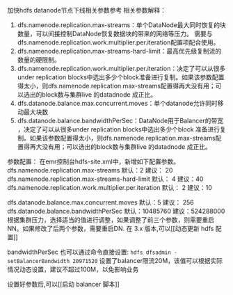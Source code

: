 
加快hdfs datanode节点下线相关参数参考 相关参数解释：
1. dfs.namenode.replication.max-streams：单个DataNode最大同时恢复的块数量，可以间接控制DataNode恢复数据块的带来的网络等压力。
   需要与 dfs.namenode.replication.work.multiplier.per.iteration配置项配合使用。 
2. dfs.namenode.replication.max-streams-hard-limit：最高优先级复制流的数量的硬限制。
3. dfs.namenode.replication.work.multiplier.per.iteration：决定了可以从很多under replication blocks中选出多少个block准备进行复制。如果该参数配置得太小，则dfs.namenode.replication.max-streams配置得再大没有用；可以选出的block数与集群live 的datadnode 成正比。 
4. dfs.datanode.balance.max.concurrent.moves：单个datanode允许同时移动最大块数
5. dfs.datanode.balance.bandwidthPerSec：DataNode用于Balancer的带宽 ，决定了可以从很多under replication blocks中选出多少个block 准备进行复制。如果该参数配置得太小，则dfs.namenode.replication.max-streams配置得再大没有用；可以选出的block数与集群live 的datadnode 成正比。  


参数配置： 在emr控制台hdfs-site.xml中，新增如下配置参数。 
dfs.namenode.replication.max-streams 默认：2 建议： 20 
dfs.namenode.replication.max-streams-hard-limit 默认： 4 建议：40 dfs.namenode.replication.work.multiplier.per.iteration 默认： 2 建议：10 


dfs.datanode.balance.max.concurrent.moves 默认：5 建议： 256 dfs.datanode.balance.bandwidthPerSec 默认：10485760 建议：524288000  
根据集群压力，选择适当的值进行调整，如果调整了前三个参数，则需要重启NN。如果修改了后两个参数，需要重启DN. 在 3.x 版本,可以[[动态更新 hdfs 配置]]

bandwidthPerSec 也可以通过命令直接设置:
`hdfs dfsadmin -setBalancerBandwidth 20971520`  设置了balancer限流20M，该值可以根据实际情况动态设置，建议不超过100M，以免影响业务


设置好参数后,可以[[启动 balancer 脚本]]
